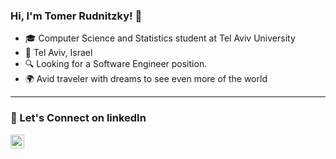 ### Hi, I'm Tomer Rudnitzky! 🌟
- 🎓 Computer Science and Statistics student at Tel Aviv University
- 📍 Tel Aviv, Israel
- 🔍 Looking for a Software Engineer position.
- 🌍 Avid traveler with dreams to see even more of the world

---

### 🤝 Let's Connect on linkedIn

[<img align="left" alt="TomerRudnitzky | LinkedIn" width="22px" src="https://cdn.jsdelivr.net/npm/simple-icons@v3/icons/linkedin.svg" />][linkedin]

[linkedin]: https://www.linkedin.com/public-profile/settings?lipi=urn%3Ali%3Apage%3Ad_flagship3_profile_self_edit_contact-info%3Byx7xo86wRqajsQ%2FRdAYT6w%3D%3D
